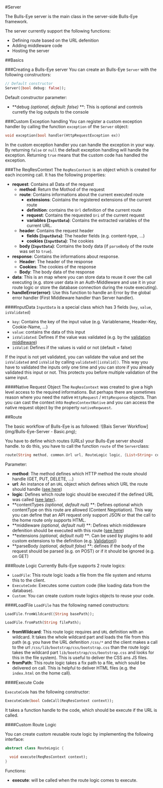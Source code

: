 #Server

The Bulls-Eye server is the main class in the server-side Bulls-Eye framework.

The server currently support the following functions:
* Defining route based on the URL defenition
* Adding middleware code
* Hosting the server


##Basics

###Creating a Bulls-Eye server
You can create an Bulls-Eye `Server` with the following constructors:
```dart
// Default constructor
Server({bool debug: false});
```
Default constructor parameter:
* **debug *(optional, default: false)* **: This is optional and controls curretly the log outputs to the console

###Custom Exception handling
You can register a custom exception handler by calling the function `exception` of the `Server` object:
```dart
void exception(bool handler(HttpRequestException ex))
```
In the custom exception handler you can handle the exception in your way. By returning `false` or `null` the default exception handling will handle the exception. Returning `true` means that the custom code has handled the exception.

###The ReqResContext
The `ReqResContext` is an object which is created for each incoming call. It has the following properties:
* **request**: Contains all Data of the request
  * **method**: Return the Mothod of the request
  * **route**: Contains informations about the current executed route
    * **extensions**: Cointains the registered extensions of the current route
    * **definition**: contains the `Url` definition of the current route
    * **request**: Contains the requested `Uri` of the current request
    * **variables (`InputData`)**: Contains the extracted variables of the current URL.
  * **header**: Contains the request header
    * **fields (`InputData`)**: The header fields (e.g. content-type, ...)
    * **cookies (`InputData`)**: The cookies
  * **body (`InputData`)**: Contains the body data (if `parseBody` of the route was set to `true`).
* **response**: Contains the informations about response.
  * **Header**: The header of the response
  * **Cookies**: The cookies of the response
  * **Body**: The body data of the response
* **data**: This is an map where you can store data to reuse it over the call executing (e.g. store user data in an Auth-Middleware and use it in your route logic or store the database connection during the route executing).
* **handleError(error)**: Use this function to handle an Error by the global error handler (First Middleware handler than Server handler).

####InputData
`InputData` is a special class which has 3 fields (`key`, `value`, `isValidated`)
* `key`: Contains the key of the input value (e.g. Variablename, Header-Key, Cookie-Name, ...)
* `value`: contains the data of this input
* `isValidated`: Defines if the value was validated (e.g. by the [validation middleware](Middleware_Validation.md))
* `isValid`: Defines if the values is valid or not (default = false)

If the input is not yet validated, you can validate the value and set the `isValidated` and `isValid` by calling `validated([isValid])`. This way you have to validated the inputs only one time and you can store if you already validated this input or not. This protects you before multiple validation of the same input.

####Native Request Object
The `ReqResContext` was created to give a high level access to the required informations. But perhaps there are sometimes reason where you need the native `HttpRequest` / `HttpResponse` objects. Than you can cast the context into `ReqResContextNative` and you can access the native request object by the property `nativeReqwuest`.

##Route

The basic workflow of Bulls-Eye is as followed:
![Bais Server Workflow](img/Bulls-Eye-Server - Basic.png);

You have to define which routes (URLs) your Bulls-Eye server should handle. to do this, you have to call the function `route` of the `Server`class:
```dart
route(String method, common.Url url, RouteLogic logic, {List<String> contentTypes, String middleware, Map<String, dynamic> extensions, String parseBody});
```
Parameter:
* **method**: The method defines which HTTP method the route should handle (GET, PUT, DELETE, ...)
* **url**: An instance of an `URL` object which defines which URL the route should handle ([see here](../URLDefenitions.dart))
* **logic**: Defines which route logic should be executed if the defined URL was called ([see later](#route-logic)).
* **contentTypes *(optional, default null)* **: Defines optional which contentType on this route are allowed (Content Negotiation). This way you can define that an API request only support JSON or that the call to the home route only supports HTML.
* **middleware *(optional, default null)* **: Defines which middleware defenition should be executed with this route ([see here](#middleware))
* **extensions *(optional, default null)* **: Can be used by plugins to add custom extensions to the definition (e.g. [Validation](middleware_validation.md)))
* **parseBody *(optional, default false)* **: defines if the body of the request should be parsed (e.g. on POST) or if it should be ignored (e.g. on GET)

###Route Logic
Currently Bulls-Eye supports 2 route logics:
* `LoadFile`: This route logic loads a file from the file system and returns this to the client.
* `ExecuteCode`: Executes some custom code (like loading data from the database).
* `Custom`: You can create custom route logics objects to reuse your code.

####LoadFile
`LoadFile` has the following named constructors:
```dart
LoadFile.fromWildcard({String basePath});

LoadFile.fromPath(String filePath);
```
* **fromWildcard**: This route logic requires and `URL` definition with an wildcard. It takes the whole wildcard part and loads the file from this path (e.g. you have the URL defenition `/css/*` and the client makes a call to the url `/css/lib/bootstrap/css/bootstrap.css` than the route logic takes the wildcard part `lib/bootstrap/css/bootstrap.css` and looks for this in the file system). This is useful to deliver the CSS ans JS files.
* **fromPath**: This route logic takes a fix path to a file, which sould be delivered on call. This is helpful to deliver HTML files (e.g. the `index.html` on the home call).

####Execute Code

`ExecuteCode` has the following constructor:
```dart
ExecuteCode(bool CodeCall(ReqResContext context));
```
It takes a function handle to the code, which should be execute if the URL is called.

####Custom Route Logic

You can create custom reusable route logic by implementing the following interface:
```dart
abstract class RouteLogic {

  void execute(ReqResContext context);
}
```
Functions:
* **execute**: will be called when the route logic comes to execute.
